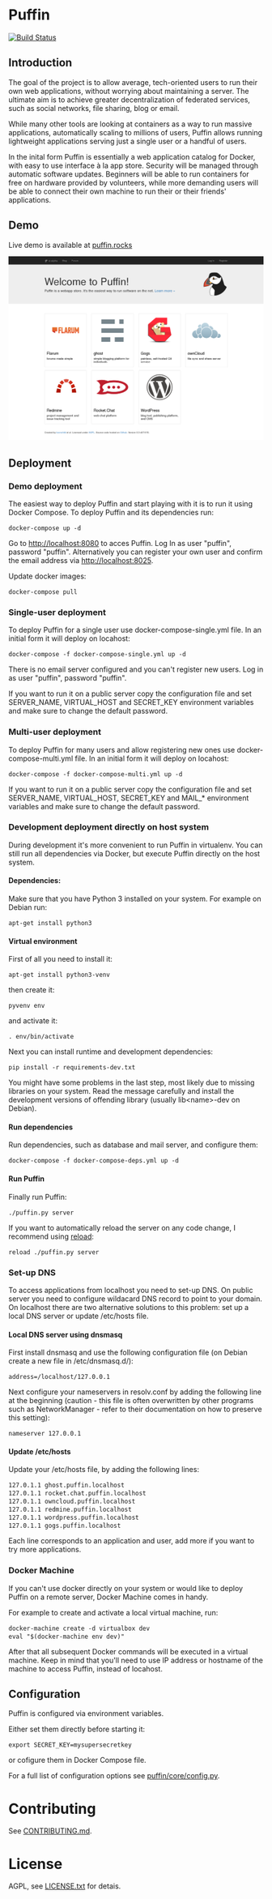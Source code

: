 # Puffin
[![Build Status](https://travis-ci.org/loomchild/puffin.svg?branch=master)](https://travis-ci.org/loomchild/puffin)

## Introduction

The goal of the project is to allow average, tech-oriented users to run 
their own web applications, without worrying about maintaining a server. 
The ultimate aim is to achieve greater decentralization of federated 
services, such as social networks, file sharing, blog or email.

While many other tools are looking at containers as a way to run massive 
applications, automatically scaling to millions of users, 
Puffin allows running lightweight applications serving just a single user or 
a handful of users.

In the inital form Puffin is essentially a web application catalog for Docker, 
with easy to use interface à la app store. 
Security will be managed through automatic software updates. 
Beginners will be able to run containers for free on hardware provided by volunteers, 
while more demanding users will be able to connect their own machine to run 
their or their friends' applications.

## Demo

Live demo is available at [puffin.rocks](http://puffin.rocks)

![Puffin Front Page](/doc/screenshot.png?raw=true)

## Deployment

### Demo deployment

The easiest way to deploy Puffin and start playing with it is to run it using 
Docker Compose. To deploy Puffin and its dependencies run:

	docker-compose up -d

Go to [http://localhost:8080](http://localhost:8080) to acces Puffin. 
Log In as user "puffin", password "puffin". Alternatively you can register 
your own user and confirm the email address via 
[http://localhost:8025](http://localhost:8025). 

Update docker images:

	docker-compose pull

### Single-user deployment

To deploy Puffin for a single user use docker-compose-single.yml file. 
In an initial form it will deploy on locahost:

    docker-compose -f docker-compose-single.yml up -d
 
There is no email server configured and you can't register new users. 
Log in as user "puffin", password "puffin".

If you want to run it on a public server copy the configuration file and 
set SERVER_NAME, VIRTUAL_HOST and SECRET_KEY environment variables and 
make sure to change the default password.

### Multi-user deployment

To deploy Puffin for many users and allow registering new ones use 
docker-compose-multi.yml file. In an initial form it will deploy on locahost:

    docker-compose -f docker-compose-multi.yml up -d
 
If you want to run it on a public server copy the configuration file and 
set SERVER_NAME, VIRTUAL_HOST, SECRET_KEY and MAIL\_\* environment variables 
and make sure to change the default password.

### Development deployment directly on host system

During development it's more convenient to run Puffin in virtualenv. 
You can still run all dependencies via Docker, but execute Puffin 
directly on the host system.

#### Dependencies:

Make sure that you have Python 3 installed on your system. For example on Debian run:

    apt-get install python3

#### Virtual environment

First of all you need to install it:

    apt-get install python3-venv

then create it:

    pyvenv env

and activate it:
    
    . env/bin/activate

Next you can install runtime and development dependencies:
    
    pip install -r requirements-dev.txt

You might have some problems in the last step, most likely due to missing libraries on your system. 
Read the message carefully and install the development versions of offending library 
(usually lib&lt;name&gt;-dev on Debian).

#### Run dependencies

Run dependencies, such as database and mail server, and configure them:

    docker-compose -f docker-compose-deps.yml up -d

#### Run Puffin

Finally run Puffin:

    ./puffin.py server

If you want to automatically reload the server on any code change, 
I recommend using [reload](https://github.com/loomchild/reload):

    reload ./puffin.py server

### Set-up DNS

To access applications from localhost you need to set-up DNS. 
On public server you need to configure wildacard DNS record to point to your domain.
On localhost there are two alternative solutions to this problem: 
set up a local DNS server or update /etc/hosts file.

#### Local DNS server using dnsmasq

First install dnsmasq and use the following configuration file 
(on Debian create a new file in /etc/dnsmasq.d/): 
    
    address=/localhost/127.0.0.1

Next configure your nameservers in resolv.conf by adding the following line at the beginning 
(caution - this file is often overwritten by other programs such as NetworkManager - 
refer to their documentation on how to preserve this setting):

    nameserver 127.0.0.1

#### Update /etc/hosts

Update your /etc/hosts file, by adding the following lines:

    127.0.1.1 ghost.puffin.localhost
    127.0.1.1 rocket.chat.puffin.localhost
    127.0.1.1 owncloud.puffin.localhost
    127.0.1.1 redmine.puffin.localhost
    127.0.1.1 wordpress.puffin.localhost
    127.0.1.1 gogs.puffin.localhost

Each line corresponds to an application and user, add more if you want to try more applications. 

### Docker Machine

If you can't use docker directly on your system or would like to deploy 
Puffin on a remote server, Docker Machine comes in handy.

For example to create and activate a local virtual machine, run:

	docker-machine create -d virtualbox dev
	eval "$(docker-machine env dev)"

After that all subsequent Docker commands will be executed in a virtual machine. 
Keep in mind that you'll need to use IP address or hostname of the machine 
to access Puffin, instead of locahost.

## Configuration

Puffin is configured via environment variables. 

Either set them directly before starting it:

    export SECRET_KEY=mysupersecretkey

or cofigure them in Docker Compose file.

For a full list of configuration options see [puffin/core/config.py](puffin/core/config.py).

# Contributing

See [CONTRIBUTING.md](CONTRIBUTING.md).

# License

AGPL, see [LICENSE.txt](LICENSE.txt) for detais.
